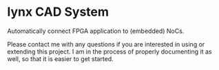 # lynx CAD System

Automatically connect FPGA application to (embedded) NoCs.

Please contact me with any questions if you are interested in using or extending this project. 
I am in the process of properly documenting it as well, so that it is easier to get started.
